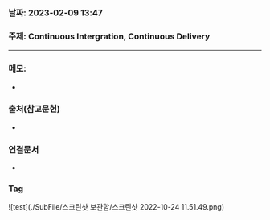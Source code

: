 ### 날짜: 2023-02-09 13:47

### 주제: Continuous Intergration, Continuous Delivery
---
### 메모: 
- 

### 출처(참고문헌) 
- 

### 연결문서 
- 

### Tag
![test](./SubFile/스크린샷 보관함/스크린샷 2022-10-24 11.51.49.png)